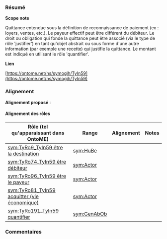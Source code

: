 ### Résumé

**Scope note**

Quittance entendue sous la définition de reconnaissance de paiement (ex : loyers, ventes, etc.). Le payeur effectif peut être différent du débiteur. Le droit ou obligation qui fonde la quittance peut être associé (via le type de rôle 'justifier') en tant qu'objet abstrait ou sous forme d'une autre information (par exemple une recette) qui justifie la quittance.	Le montant est indiqué en utilisant le rôle 'quantifier'.

**Lien**

[https://ontome.net/ns/symogih/TyIn59](https://ontome.net/ns/symogih/TyIn59)

### Alignement

**Alignement proposé** :

#### Alignement des rôles

| Rôle (tel qu'apparaissant dans OntoME) | Range | Alignement | Notes |
| ----- | ----- | ----- | ----- |
| [sym:TyRo9_TyIn59 être la destination](https://ontome.net/ns/symogih/TyRo9_TyIn59) | [sym:HuBe](https://ontome.net/ns/symogih/HuBe) |   |   |
| [sym:TyRo74_TyIn59 être débiteur](https://ontome.net/ns/symogih/TyRo74_TyIn59) | [sym:Actor](https://ontome.net/ns/symogih/Actor) |   |   |
| [sym:TyRo96_TyIn59 être le payeur](https://ontome.net/ns/symogih/TyRo96_TyIn59) | [sym:Actor](https://ontome.net/ns/symogih/Actor) |   |   |
| [sym:TyRo81_TyIn59 acquitter (vie économique)](https://ontome.net/ns/symogih/TyRo81_TyIn59) | [sym:Actor](https://ontome.net/ns/symogih/Actor) |   |   |
| [sym:TyRo191_TyIn59 quantifier](https://ontome.net/ns/symogih/TyRo191_TyIn59) | [sym:GenAbOb](https://ontome.net/ns/symogih/GenAbOb) |   |   |

### Commentaires